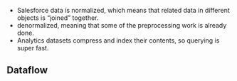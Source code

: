 * Salesforce data is normalized, which means that related data in different objects is “joined” together.
* denormalized, meaning that some of the preprocessing work is already done.
* Analytics datasets compress and index their contents, so querying is super fast.

## Dataflow
